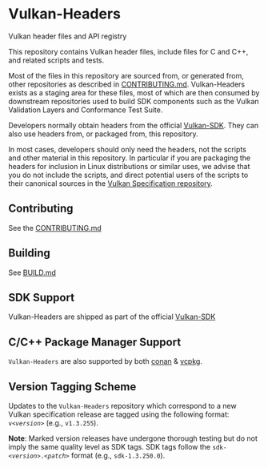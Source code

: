 <!--
Copyright 2018-2023 The Khronos Group Inc.

SPDX-License-Identifier: Apache-2.0
-->

# Vulkan-Headers

Vulkan header files and API registry

This repository contains Vulkan header files, include files for C and C++,
and related scripts and tests.

Most of the files in this repository are sourced from, or generated from,
other repositories as described in [CONTRIBUTING.md](CONTRIBUTING.md).
Vulkan-Headers exists as a staging area for these files, most of which are
then consumed by downstream repositories used to build SDK components such
as the Vulkan Validation Layers and Conformance Test Suite.

Developers normally obtain headers from the official
[Vulkan-SDK](https://www.lunarg.com/vulkan-sdk/).
They can also use headers from, or packaged from, this repository.

In most cases, developers should only need the headers, not the scripts and
other material in this repository.
In particular if you are packaging the headers for inclusion in Linux
distributions or similar uses, we advise that you do not include the
scripts, and direct potential users of the scripts to their canonical
sources in the [Vulkan Specification
repository](https://github.com/KhronosGroup/Vulkan-Docs).

## Contributing

See the [CONTRIBUTING.md](CONTRIBUTING.md)

## Building

See [BUILD.md](BUILD.md)

## SDK Support

Vulkan-Headers are shipped as part of the official [Vulkan-SDK](https://www.lunarg.com/vulkan-sdk/)

## C/C++ Package Manager Support

`Vulkan-Headers` are also supported by both [conan](https://conan.io/) & [vcpkg](https://learn.microsoft.com/en-us/vcpkg/).

## Version Tagging Scheme

Updates to the `Vulkan-Headers` repository which correspond to a new Vulkan
specification release are tagged using the following format:
`v<`_`version`_`>` (e.g., `v1.3.255`).

**Note**: Marked version releases have undergone thorough testing but do not
imply the same quality level as SDK tags. SDK tags follow the
`sdk-<`_`version`_`>.<`_`patch`_`>` format (e.g., `sdk-1.3.250.0`).
